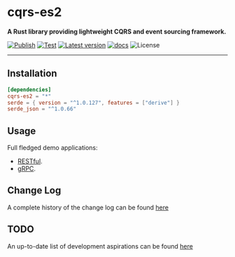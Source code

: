 # cqrs-es2

**A Rust library providing lightweight CQRS and event sourcing framework.**

[![Publish](https://github.com/brgirgis/cqrs-es2/actions/workflows/crates-io.yml/badge.svg)](https://github.com/brgirgis/cqrs-es2/actions/workflows/crates-io.yml)
[![Test](https://github.com/brgirgis/cqrs-es2/actions/workflows/rust-ci.yml/badge.svg)](https://github.com/brgirgis/cqrs-es2/actions/workflows/rust-ci.yml)
[![Latest version](https://img.shields.io/crates/v/cqrs-es2)](https://crates.io/crates/cqrs-es2)
[![docs](https://img.shields.io/badge/API-docs-blue.svg)](https://docs.rs/cqrs-es2)
![License](https://img.shields.io/crates/l/cqrs-es2.svg)

---

## Installation

```toml
[dependencies]
cqrs-es2 = "*"
serde = { version = "^1.0.127", features = ["derive"] }
serde_json = "^1.0.66"
```

## Usage

Full fledged demo applications:

- [RESTful](https://github.com/brgirgis/cqrs-restful-demo).
- [gRPC](https://github.com/brgirgis/cqrs-grpc-demo).

## Change Log

A complete history of the change log can be found [here](https://github.com/brgirgis/cqrs-es2/blob/master/ChangeLog.md)

## TODO

An up-to-date list of development aspirations can be found [here](https://github.com/brgirgis/cqrs-es2/blob/master/TODO.md)

